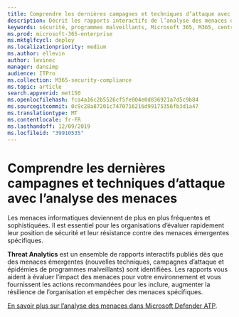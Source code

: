 ```yaml
---
title: Comprendre les dernières campagnes et techniques d’attaque avec l’analyse des menaces dans le centre de sécurité Microsoft 365
description: Décrit les rapports interactifs de l’analyse des menaces dans le centre de sécurité Microsoft 365
keywords: sécurité, programmes malveillants, Microsoft 365, M365, centre de sécurité, analyse des menaces, Microsoft Defender ATP, Cyber, posture de sécurité, nouvelles menaces
ms.prod: microsoft-365-enterprise
ms.mktglfcycl: deploy
ms.localizationpriority: medium
ms.author: ellevin
author: levinec
manager: dansimp
audience: ITPro
ms.collection: M365-security-compliance
ms.topic: article
search.appverid: met150
ms.openlocfilehash: fca4a16c2b5526cf5fe004e0d836921a7d5c9b84
ms.sourcegitcommit: 0c9c28a87201c7470716216d99175356fb3d1a47
ms.translationtype: MT
ms.contentlocale: fr-FR
ms.lasthandoff: 12/09/2019
ms.locfileid: "39910535"
---
```

# <a name="understand-the-latest-attack-campaigns-and-techniques-with-threat-analytics"></a>Comprendre les dernières campagnes et techniques d’attaque avec l’analyse des menaces 

Les menaces informatiques deviennent de plus en plus fréquentes et sophistiquées. Il est essentiel pour les organisations d’évaluer rapidement leur position de sécurité et leur résistance contre des menaces émergentes spécifiques.

**Threat Analytics** est un ensemble de rapports interactifs publiés dès que des menaces émergentes (nouvelles techniques, campagnes d’attaque et épidémies de programmes malveillants) sont identifiées. Les rapports vous aident à évaluer l’impact des menaces pour votre environnement et vous fournissent les actions recommandées pour les inclure, augmenter la résilience de l’organisation et empêcher des menaces spécifiques.

[En savoir plus sur l’analyse des menaces dans Microsoft Defender ATP](https://docs.microsoft.com/windows/security/threat-protection/microsoft-defender-atp/threat-analytics).  